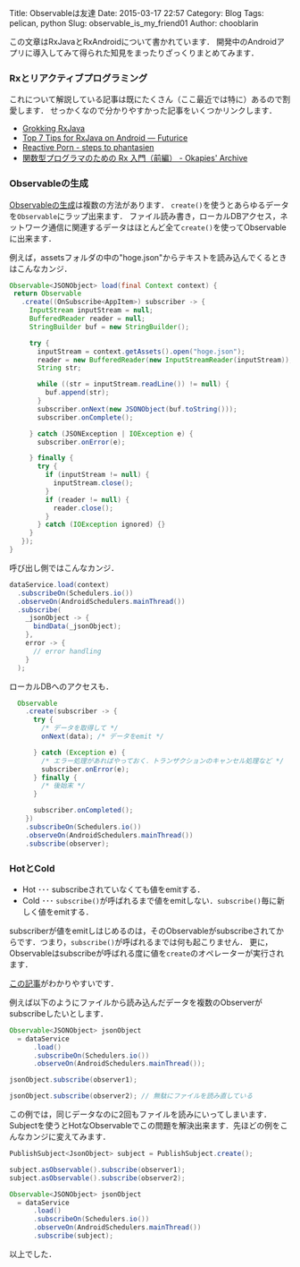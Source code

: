 Title: Observableは友達
Date: 2015-03-17 22:57
Category: Blog
Tags: pelican, python
Slug: observable_is_my_friend01
Author: chooblarin

この文章はRxJavaとRxAndroidについて書かれています．
開発中のAndroidアプリに導入してみて得られた知見をまったりざっくりまとめてみます．

### Rxとリアクティブプログラミング

これについて解説している記事は既にたくさん（ここ最近では特に）あるので割愛します．
せっかくなので分かりやすかった記事をいくつかリンクします．

- [Grokking RxJava](http://blog.danlew.net/2014/09/15/grokking-rxjava-part-1/)
- [Top 7 Tips for RxJava on Android — Futurice](http://futurice.com/blog/top-7-tips-for-rxjava-on-android)
- [Reactive Porn - steps to phantasien](http://steps.dodgson.org/b/2014/12/07/reactive-porn/)
- [関数型プログラマのための Rx 入門（前編） - Okapies' Archive](http://okapies.hateblo.jp/entry/2015/03/04/031148)

### Observableの生成
[Observableの生成](https://github.com/ReactiveX/RxJava/wiki/Creating-Observables)は複数の方法があります．
`create()`を使うとあらゆるデータを`Observable`にラップ出来ます．
ファイル読み書き，ローカルDBアクセス，ネットワーク通信に関連するデータはほとんど全て`create()`を使ってObservableに出来ます．

例えば，assetsフォルダの中の"hoge.json"からテキストを読み込んでくるときはこんなカンジ．

```java
Observable<JSONObject> load(final Context context) {
 return Observable
   .create((OnSubscribe<AppItem>) subscriber -> {
     InputStream inputStream = null;
     BufferedReader reader = null;
     StringBuilder buf = new StringBuilder();

     try {
       inputStream = context.getAssets().open("hoge.json");
       reader = new BufferedReader(new InputStreamReader(inputStream));
       String str;

       while ((str = inputStream.readLine()) != null) {
         buf.append(str);
       }
       subscriber.onNext(new JSONObject(buf.toString()));
       subscriber.onComplete();

     } catch (JSONException | IOException e) {
       subscriber.onError(e);

     } finally {
       try {
         if (inputStream != null) {
           inputStream.close();
         }
         if (reader != null) {
           reader.close();
         }
       } catch (IOException ignored) {}
     }
   });
}
```

呼び出し側ではこんなカンジ．

```java
dataService.load(context)
  .subscribeOn(Schedulers.io())
  .observeOn(AndroidSchedulers.mainThread())
  .subscribe(
    _jsonObject -> {
      bindData(_jsonObject);
    },
    error -> {
      // error handling
    }
  );
```

ローカルDBへのアクセスも．

```java
  Observable
    .create(subscriber -> {
      try {
        /* データを取得して */
        onNext(data); /* データをemit */

      } catch (Exception e) {
        /* エラー処理があればやっておく．トランザクションのキャンセル処理など */
        subscriber.onError(e);
      } finally {
        /* 後始末 */
      }

      subscriber.onCompleted();
    })
    .subscribeOn(Schedulers.io())
    .observeOn(AndroidSchedulers.mainThread())
    .subscribe(observer);
```

### HotとCold

- Hot   ･･･ subscribeされていなくても値をemitする．
- Cold  ･･･ `subscribe()`が呼ばれるまで値をemitしない．`subscribe()`毎に新しく値をemitする．

subscriberが値をemitしはじめるのは，そのObservableがsubscribeされてからです．つまり，`subscribe()`が呼ばれるまでは何も起こりません．
更に，Observableはsubscribeが呼ばれる度に値を`create`のオペレーターが実行されます．

[この記事](http://qiita.com/toRisouP/items/f6088963037bfda658d3)がわかりやすいです．

例えば以下のようにファイルから読み込んだデータを複数のObserverがsubscribeしたいとします．

```java
Observable<JSONObject> jsonObject
  = dataService
      .load()
      .subscribeOn(Schedulers.io())
      .observeOn(AndroidSchedulers.mainThread());

jsonObject.subscribe(observer1);

jsonObject.subscribe(observer2); // 無駄にファイルを読み直している
```

この例では，同じデータなのに2回もファイルを読みにいってしまいます．
Subjectを使うとHotなObservableでこの問題を解決出来ます．先ほどの例をこんなカンジに変えてみます．


```java
PublishSubject<JsonObject> subject = PublishSubject.create();

subject.asObservable().subscribe(observer1);
subject.asObservable().subscribe(observer2);

Observable<JSONObject> jsonObject
  = dataService
      .load()
      .subscribeOn(Schedulers.io())
      .observeOn(AndroidSchedulers.mainThread())
      .subscribe(subject);
```

以上でした．
